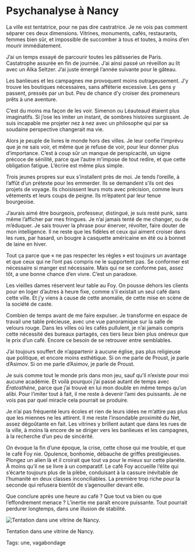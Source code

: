 # Psychanalyse à Nancy

La ville est tentatrice, pour ne pas dire castratrice. Je ne vois pas comment séparer ces deux dimensions. Vitrines, monuments, cafés, restaurants, femmes bien sûr, et impossible de succomber à tous et toutes, à moins d’en mourir immédiatement.

J’ai un temps essayé de parcourir toutes les pâtisseries de Paris. Castatrophe assurée en fin de journée. J’ai ainsi passé un réveillon au lit avec un Alka Seltzer. J’ai juste émergé l’année suivante pour le gâteau.

Les banlieues et les campagnes me provoquent moins outrageusement. J’y trouve les boutiques nécessaires, sans afféterie excessive. Les gens y passent, pressés par un but. Peu de chance d’y croiser des promeneurs prêts à une aventure.

C’est du moins ma façon de les voir. Simenon ou Léauteaud étaient plus imaginatifs. Si j’ose les imiter un instant, de sombres histoires surgissent. Je suis incapable me projeter nez à nez avec un philosophe qui par sa soudaine perspective changerait ma vie.

Alors je peuple de livres le monde hors des villes. Je leur confie l’imprévu que je ne sais voir, et même que je refuse de voir, pour leur donner plus d’importance. C’est à coup sûr un manque de perspicacité, un signe précoce de sénilité, parce que l’autre m’impose de tout redire, et que cette obligation fatigue. L’écrire est même plus simple.

Trois jeunes propres sur eux s’installent près de moi. Je tends l’oreille, à l’affût d’un prétexte pour les emmerder. Ils se demandent s’ils ont des projets de voyage. Ils choisissent leurs mots avec précision, comme leurs vêtements et leurs coups de peigne. Ils m’épatent par leur tenue bourgeoise.

J’aurais aimé être bourgeois, professeur, distingué, je suis resté punk, sans même l’afficher par mes fringues. Je n’ai jamais tenté de me changer, ou de m’éduquer. Je sais trouver la phrase pour énerver, révolter, faire douter de mon intelligence. Il ne reste que les fidèles et ceux qui aiment croiser dans les rues, par hasard, un bougre à casquette américaine en été ou à bonnet de laine en hiver.

Tout ça parce que « ne pas respecter les règles » est toujours un avantage et que ceux qui ne l’ont pas compris ne le supportent pas. Se conformer est nécessaire si manger est nécessaire. Mais qui ne se conforme pas, assez tôt, a une bonne chance d’en vivre. C’est un paradoxe.

Les vieilles dames réservent leur table au Foy. On pousse dehors les clients pour en loger d’autres à heure fixe, comme s’il existait un seul café dans cette ville. Et j’y viens à cause de cette anomalie, de cette mise en scène de la société de caste.

Combien de temps avant de me faire expulser. Je transforme en espace de travail une table précieuse, avec une vue panoramique sur la salle de velours rouge. Dans les villes où les cafés pullulent, je n’ai jamais compris cette nécessité des bureaux partagés, ces tiers lieux bien plus onéreux que le prix d’un café. Encore ce besoin de se retrouver entre semblables.

J’ai toujours souffert de n’appartenir à aucune église, pas plus religieuse que politique, et encore moins esthétique. Si on me parle de Proust, je parle d’Asimov. Si on me parle d’Asimov, je parle de Proust.

Je suis comme tout le monde pris dans mon jeu, sauf qu’il n’existe pour moi aucune académie. Et voilà pourquoi j’ai passé autant de temps avec *Ératosthène*, parce que j’ai trouvé en lui mon double en même temps qu’un alibi. Pour l’imiter tout à fait, il me reste à devenir l’ami des puissants. Je ne vois pas par quel miracle cela pourrait se produire.

Je n’ai pas fréquenté leurs écoles et rien de leurs idées ne m’attire pas plus que les miennes ne les attirent. Il me reste l’insondable proximité du Net, assez dégoûtante en fait. Les vitrines y brillent autant que dans les rues de la ville, à moins là encore de se diriger vers les banlieues et les campagnes, à la recherche d’un peu de sincérité.

On évoque la fin d’une époque, la crise, cette chose qui me trouble, et que le café Foy nie. Opulence, bonhomie, débauche de griffes prestigieuses. Plongez un alien là et il croirait que tout va pour le mieux sur cette planète. À moins qu’il ne se livre à un comparatif. Le café Foy accueille l’élite qui s’écarte toujours plus de la plèbe, conduisant à la cassure inévitable de l’humanité en deux classes inconciliables. La première trop riche pour la seconde qui refusera bientôt de s’agenouiller devant elle.

Que conclure après une heure au café ? Que tout va bien ou que l’effondrement menace ? L’inertie me paraît encore puissante. Tout pourrait perdurer longtemps, dans une illusion de stabilité.

![Tentation dans une vitrine de Nancy.](https://tcrouzet.com/images_tc/2014/12/tentation1.jpg)

Tentation dans une vitrine de Nancy.



Tags: une, vagabondage